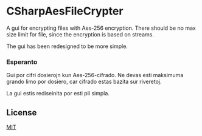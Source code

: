 # CSharpAesFileCrypter

A gui for encrypting files with Aes-256 encryption. There should be no max size limit for file, since the encryption is based on streams.

The gui has been redesigned to be more simple.

### Esperanto

Gui por cifri dosierojn kun Aes-256-cifrado. Ne devas esti maksimuma grando limo por dosiero, car cifrado estas bazita sur riveretoj.

La gui estis rediseinita por esti pli simpla.

## License
[MIT](License.md)
